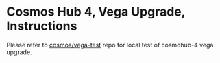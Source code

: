 # Cosmos Hub 4, Vega Upgrade, Instructions

Please refer to [cosmos/vega-test](https://github.com/cosmos/vega-test
) repo for local test of cosmohub-4 vega upgrade.
